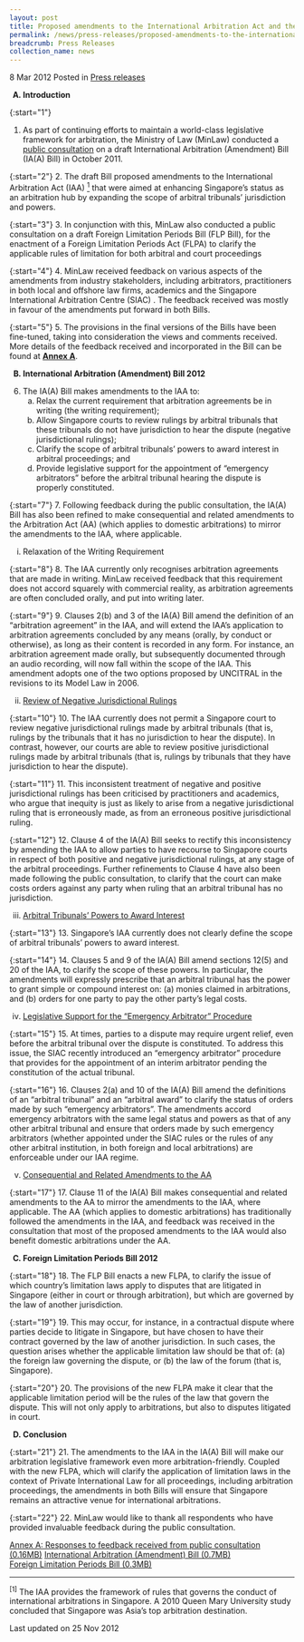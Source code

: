 ```yaml
---
layout: post
title: Proposed amendments to the International Arbitration Act and the new Foreign Limitation Periods Act
permalink: /news/press-releases/proposed-amendments-to-the-international-arbitration-act-and-the-new-foreign-limitation-periods-act
breadcrumb: Press Releases
collection_name: news
---
```



8 Mar 2012 Posted in [Press releases](/news/press-releases)


<ol style="list-style-type: upper-alpha; font-weight: bold;">
<li>Introduction</li>
</ol>


{:start="1"}
1. As part of continuing efforts to maintain a world-class legislative framework for arbitration, the Ministry of Law (MinLaw) conducted a [public consultation](/news/public-consultations/public-consultation-on-proposed-amendments-to-the-international-arbitration-act-and-proposed) on a draft International Arbitration (Amendment) Bill (IA(A) Bill) in October 2011.


{:start="2"}
2. The draft Bill proposed amendments to the International Arbitration Act (IAA) <a href="#fn1"><sup>1</sup></a> that were aimed at enhancing Singapore’s status as an arbitration hub by expanding the scope of arbitral tribunals’ jurisdiction and powers.  


{:start="3"}
3. In conjunction with this, MinLaw also conducted a public consultation on a draft Foreign Limitation Periods Bill (FLP Bill), for the enactment of a Foreign Limitation Periods Act (FLPA) to clarify the applicable rules of limitation for both arbitral and court proceedings


{:start="4"}
4. MinLaw received feedback on various aspects of the amendments from industry  stakeholders, including arbitrators, practitioners in both local and offshore law firms, academics and the Singapore International Arbitration Centre (SIAC) . The feedback received was mostly in favour of the amendments put forward in both Bills.


{:start="5"}
5. The provisions in the final versions of the Bills have been fine-tuned, taking into consideration the views and comments received. More details of the feedback received and  incorporated in the Bill can be found at **<u>Annex A</u>**.


<ol start="2" style="list-style-type: upper-alpha; font-weight: bold;">
<li>International Arbitration (Amendment) Bill 2012</li>
</ol>

<ol start="6">
<li>The IA(A) Bill makes amendments to the IAA to:

<ol style="list-style-type: lower-alpha;">

<li>Relax the current requirement that arbitration agreements be in writing (the writing requirement);</li>

<li>Allow Singapore courts to review rulings by arbitral tribunals that these tribunals do not have jurisdiction to hear the dispute (negative jurisdictional rulings);</li>

<li>Clarify the scope of arbitral tribunals’ powers to award interest in arbitral proceedings; and </li>

<li>Provide legislative support for the appointment of “emergency arbitrators” before the arbitral tribunal hearing the dispute is properly constituted.</li>


</ol>

</li>
</ol>


{:start="7"}
7. Following feedback during the public consultation, the IA(A) Bill has also been refined to make consequential and related amendments to the Arbitration Act (AA) (which applies to domestic arbitrations) to mirror the amendments to the IAA, where applicable.


<ol style="list-style-type: lower-roman">
<li>Relaxation of the Writing Requirement</li>
</ol>

{:start="8"}
8. The IAA currently only recognises arbitration agreements that are made in writing. MinLaw received feedback that this requirement does not accord squarely with commercial reality, as arbitration agreements are often concluded orally, and put into writing later.

{:start="9"}
9. Clauses 2(b) and 3 of the IA(A) Bill amend the definition of an “arbitration agreement” in the IAA, and will extend the IAA’s application to arbitration agreements concluded by any means (orally, by conduct or otherwise), as long as their content is recorded in any form. For instance, an arbitration agreement made orally, but subsequently documented through an audio recording, will now fall within the scope of the IAA. This amendment adopts one of the two options proposed by UNCITRAL in the revisions to its Model Law in 2006.


<ol start="2" style="list-style-type: lower-roman">
<li><u>Review of Negative Jurisdictional Rulings</u></li>
</ol>

{:start="10"}
10. The IAA currently does not permit a Singapore court to review negative jurisdictional rulings made by arbitral tribunals (that is, rulings by the tribunals that it has no jurisdiction to hear the dispute). In contrast, however, our courts are able to review positive jurisdictional rulings made by arbitral tribunals (that is, rulings by tribunals that they have jurisdiction to hear the dispute).

{:start="11"}
11. This inconsistent treatment of negative and positive jurisdictional rulings has been criticised by practitioners and academics, who argue that inequity is just as likely to arise from a negative jurisdictional ruling that is erroneously made, as from an erroneous positive jurisdictional ruling.

{:start="12"}
12. Clause 4 of the IA(A) Bill seeks to rectify this inconsistency by amending the IAA to allow parties to have recourse to Singapore courts in respect of both positive and negative jurisdictional rulings, at any stage of the arbitral proceedings. Further refinements to Clause 4 have also been made following the public consultation, to clarify that the court can make costs orders against any party when ruling that an arbitral tribunal has no jurisdiction.


<ol start="3" style="list-style-type: lower-roman">
<li><u>Arbitral Tribunals’ Powers to Award Interest</u></li>
</ol>

{:start="13"}
13. Singapore’s IAA currently does not clearly define the scope of arbitral tribunals’ powers to award interest.

{:start="14"}
14. Clauses 5 and 9 of the IA(A) Bill amend sections 12(5) and 20 of the IAA, to clarify the scope of these powers. In particular, the amendments will expressly prescribe that an arbitral tribunal has the power to grant simple or compound interest on: (a) monies claimed in arbitrations, and (b) orders for one party to pay the other party’s legal costs.

<ol start="4" style="list-style-type: lower-roman">
<li><u>Legislative Support for the “Emergency Arbitrator” Procedure</u></li>
</ol>


{:start="15"}
15. At times, parties to a dispute may require urgent relief, even before the arbitral tribunal over the dispute is constituted. To address this issue, the SIAC recently introduced an “emergency arbitrator” procedure that provides for the appointment of an interim arbitrator pending the constitution of the actual tribunal. 


{:start="16"}
16. Clauses 2(a) and 10 of the IA(A) Bill amend the definitions of an “arbitral tribunal” and an “arbitral award” to clarify the status of orders made by such “emergency arbitrators”. The amendments accord emergency arbitrators with the same legal status and powers as that of any other arbitral tribunal and ensure that orders made by such emergency arbitrators (whether appointed under the SIAC rules or the rules of any other arbitral institution, in both foreign and local arbitrations) are enforceable under our IAA regime.


<ol start="5" style="list-style-type: lower-roman">
<li><u>Consequential and Related Amendments to the AA</u></li>
</ol>

{:start="17"}
17. Clause 11 of the IA(A) Bill makes consequential and related amendments to the AA to mirror the amendments to the IAA, where applicable. The AA (which applies to domestic arbitrations) has traditionally followed the amendments in the IAA, and feedback was received in the consultation that most of the proposed amendments to the IAA would also benefit domestic arbitrations under the AA. 



<ol start="3" style="list-style-type: upper-alpha; font-weight: bold;">
<li>Foreign Limitation Periods Bill 2012</li>
</ol>

{:start="18"}
18. The FLP Bill enacts a new FLPA, to clarify the issue of which country’s limitation laws apply to disputes that are litigated in Singapore (either in court or through arbitration), but which are governed by the law of another jurisdiction.

{:start="19"}
19. This may occur, for instance, in a contractual dispute where parties decide to litigate in Singapore, but have chosen to have their contract governed by the law of another jurisdiction. In such cases, the question arises whether the applicable limitation law should be that of: (a) the foreign law governing the dispute, or (b) the law of the forum (that is, Singapore).

{:start="20"}
20. The provisions of the new FLPA make it clear that the applicable limitation period will be the rules of the law that govern the dispute. This will not only apply to arbitrations, but also to disputes litigated in court. 



<ol start="4" style="list-style-type: upper-alpha; font-weight: bold;">
<li>Conclusion</li>
</ol>

{:start="21"}
21. The amendments to the IAA in the IA(A) Bill will make our arbitration legislative framework even more arbitration-friendly. Coupled with the new FLPA, which will clarify the application of limitation laws in the context of Private International Law for all proceedings, including arbitration proceedings, the amendments in both Bills will ensure that Singapore remains an attractive venue for international arbitrations.

{:start="22"}
22. MinLaw would like to thank all respondents who have provided invaluable feedback during the public consultation.


[Annex A: Responses to feedback received from public consultation (0.16MB)](/files/news/press-releases/2012/03/linkclick34ed.pdf) 
[International Arbitration (Amendment) Bill (0.7MB)](/files/news/press-releases/2012/03/linkclick73ec.pdf)   
[Foreign Limitation Periods Bill (0.3MB)](/files/news/press-releases/2012/03/linkclick34d3.pdf)       

---

<p id="fn1"><sup>[1]</sup> The IAA provides the framework of rules that governs the conduct of international arbitrations in Singapore. A 2010 Queen Mary University study concluded that Singapore was Asia’s top arbitration destination.</p>

<p class="right-side-updated">Last updated on 25 Nov 2012</p>
